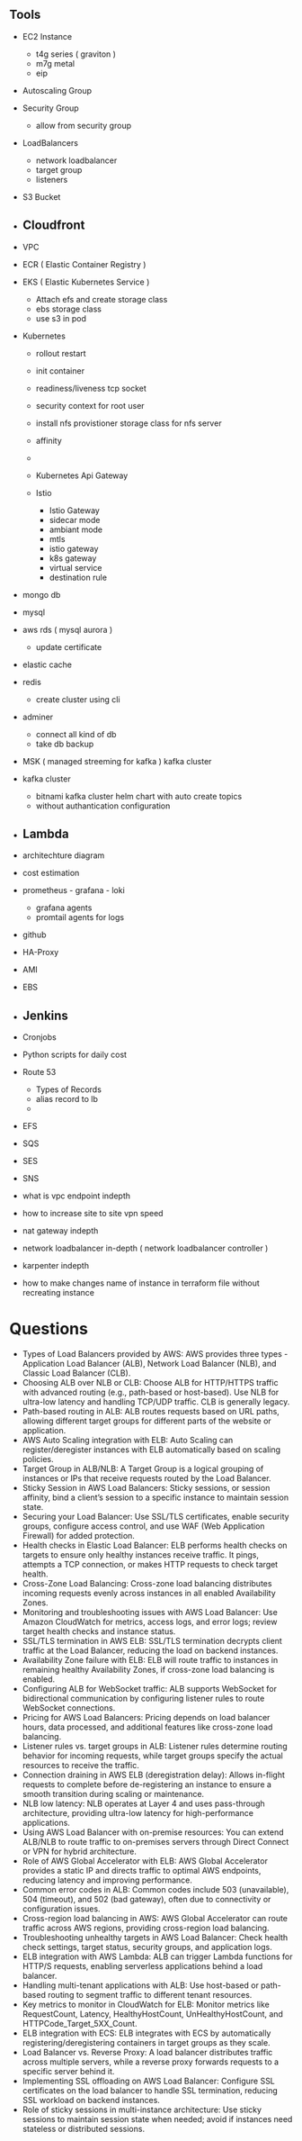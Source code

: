## Tools

- EC2 Instance
  - t4g series ( graviton )
  - m7g metal
  - eip 

- Autoscaling Group

- Security Group
  - allow from security group 

- LoadBalancers
  - network loadbalancer
  - target group 
  - listeners

- S3 Bucket
- Cloudfront
  - 

- VPC

- ECR ( Elastic Container Registry )

- EKS ( Elastic Kubernetes Service )
  - Attach efs and create storage class 
  - ebs storage class
  - use s3 in pod 

- Kubernetes 

  - rollout restart 
  - init container
  - readiness/liveness tcp socket
  - security context for root user 
  - install nfs provistioner storage class for nfs server 
  - affinity
  - 

  - Kubernetes Api Gateway 
  - Istio 
    - Istio Gateway
    - sidecar mode
    - ambiant mode
    - mtls
    - istio gateway 
    - k8s gateway 
    - virtual service
    - destination rule 

- mongo db 

- mysql 
- aws rds ( mysql aurora )
  - update certificate 

- elastic cache
- redis 
  - create cluster using cli 

- adminer
  - connect all kind of db 
  - take db backup 

- MSK ( managed streeming for kafka ) kafka cluster
- kafka cluster 
  - bitnami kafka cluster helm chart with auto create topics 
  - without authantication configuration 

- Lambda
  - 
- architechture diagram 
- cost estimation 

- prometheus - grafana - loki
  - grafana agents 
  - promtail agents for logs 

- github 

- HA-Proxy 

- AMI

- EBS

- Jenkins
  -  

- Cronjobs 

- Python scripts for daily cost 

- Route 53
  - Types of Records
  - alias record to lb 
  - 

- EFS

- SQS

- SES

- SNS


- what is vpc endpoint indepth
- how to increase site to site vpn speed
- nat gateway indepth
- network loadbalancer in-depth ( network loadbalancer controller )
- karpenter indepth
- how to make changes name of instance in terraform file without recreating instance

# Questions
- Types of Load Balancers provided by AWS: AWS provides three types - Application Load Balancer (ALB), Network Load Balancer (NLB), and Classic Load Balancer (CLB).
- Choosing ALB over NLB or CLB: Choose ALB for HTTP/HTTPS traffic with advanced routing (e.g., path-based or host-based). Use NLB for ultra-low latency and handling TCP/UDP traffic. CLB is generally legacy.
- Path-based routing in ALB: ALB routes requests based on URL paths, allowing different target groups for different parts of the website or application.
- AWS Auto Scaling integration with ELB: Auto Scaling can register/deregister instances with ELB automatically based on scaling policies.
- Target Group in ALB/NLB: A Target Group is a logical grouping of instances or IPs that receive requests routed by the Load Balancer.
- Sticky Session in AWS Load Balancers: Sticky sessions, or session affinity, bind a client’s session to a specific instance to maintain session state.
- Securing your Load Balancer: Use SSL/TLS certificates, enable security groups, configure access control, and use WAF (Web Application Firewall) for added protection.
- Health checks in Elastic Load Balancer: ELB performs health checks on targets to ensure only healthy instances receive traffic. It pings, attempts a TCP connection, or makes HTTP requests to check target health.
- Cross-Zone Load Balancing: Cross-zone load balancing distributes incoming requests evenly across instances in all enabled Availability Zones.
- Monitoring and troubleshooting issues with AWS Load Balancer: Use Amazon CloudWatch for metrics, access logs, and error logs; review target health checks and instance status.
- SSL/TLS termination in AWS ELB: SSL/TLS termination decrypts client traffic at the Load Balancer, reducing the load on backend instances.
- Availability Zone failure with ELB: ELB will route traffic to instances in remaining healthy Availability Zones, if cross-zone load balancing is enabled.
- Configuring ALB for WebSocket traffic: ALB supports WebSocket for bidirectional communication by configuring listener rules to route WebSocket connections.
- Pricing for AWS Load Balancers: Pricing depends on load balancer hours, data processed, and additional features like cross-zone load balancing.
- Listener rules vs. target groups in ALB: Listener rules determine routing behavior for incoming requests, while target groups specify the actual resources to receive the traffic.
- Connection draining in AWS ELB (deregistration delay): Allows in-flight requests to complete before de-registering an instance to ensure a smooth transition during scaling or maintenance.
- NLB low latency: NLB operates at Layer 4 and uses pass-through architecture, providing ultra-low latency for high-performance applications.
- Using AWS Load Balancer with on-premise resources: You can extend ALB/NLB to route traffic to on-premises servers through Direct Connect or VPN for hybrid architecture.
- Role of AWS Global Accelerator with ELB: AWS Global Accelerator provides a static IP and directs traffic to optimal AWS endpoints, reducing latency and improving performance.
- Common error codes in ALB: Common codes include 503 (unavailable), 504 (timeout), and 502 (bad gateway), often due to connectivity or configuration issues.
- Cross-region load balancing in AWS: AWS Global Accelerator can route traffic across AWS regions, providing cross-region load balancing.
- Troubleshooting unhealthy targets in AWS Load Balancer: Check health check settings, target status, security groups, and application logs.
- ELB integration with AWS Lambda: ALB can trigger Lambda functions for HTTP/S requests, enabling serverless applications behind a load balancer.
- Handling multi-tenant applications with ALB: Use host-based or path-based routing to segment traffic to different tenant resources.
- Key metrics to monitor in CloudWatch for ELB: Monitor metrics like RequestCount, Latency, HealthyHostCount, UnHealthyHostCount, and HTTPCode_Target_5XX_Count.
- ELB integration with ECS: ELB integrates with ECS by automatically registering/deregistering containers in target groups as they scale.
- Load Balancer vs. Reverse Proxy: A load balancer distributes traffic across multiple servers, while a reverse proxy forwards requests to a specific server behind it.
- Implementing SSL offloading on AWS Load Balancer: Configure SSL certificates on the load balancer to handle SSL termination, reducing SSL workload on backend instances.
- Role of sticky sessions in multi-instance architecture: Use sticky sessions to maintain session state when needed; avoid if instances need stateless or distributed sessions.

